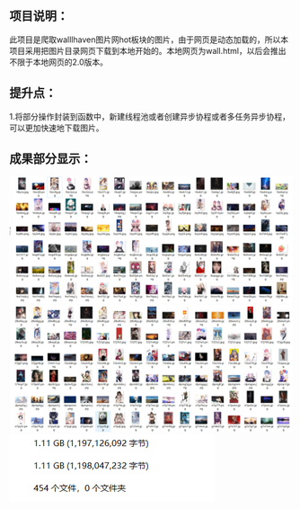 ## 项目说明：
  此项目是爬取walllhaven图片网hot板块的图片，由于网页是动态加载的，所以本项目采用把图片目录网页下载到本地开始的。本地网页为wall.html，以后会推出不限于本地网页的2.0版本。
## 提升点：
1.将部分操作封装到函数中，新建线程池或者创建异步协程或者多任务异步协程，可以更加快速地下载图片。
## 成果部分显示：
![](/wallhaven图片爬取1.0/images/demo1.png)
![](/wallhaven图片爬取1.0/images/demo2.png)
![](/wallhaven图片爬取1.0/images/1.png)
